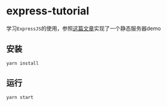 # express-tutorial

学习`ExpressJS`的使用，参照[这篇文章](https://juejin.cn/post/6844904023380721678)实现了一个静态服务器demo

## 安装
`yarn install`

## 运行
`yarn start`

